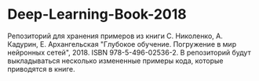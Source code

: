 # Deep-Learning-Book-2018
Репозиторий для хранения примеров из книги С. Николенко, А. Кадурин, Е. Архангельская "Глубокое обучение. Погружение в мир нейронных сетей", 2018. ISBN 978-5-496-02536-2. В репозиторий будут выкладываться несколько измененные примеры кода, которые приводятся в книге.
